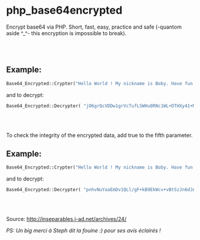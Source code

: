 # php_base64encrypted
Encrypt base64 via PHP. Short, fast, easy, practice and safe (-quantom aside ^_^- this encryption is impossible to break).

<br><br>

## Example: 

```php
Base64_Encrypted::Crypter("Hello World ! My nickname is Boby. Have fun.", "My First Key", "My second Key", "My third Key");`
``` 
 and to decrypt:

```php
Base64_Encrypted::Decrypter( "jO6grQcVDDw1grVcTufLSWHu0RNc1WL+DTHXy41+MM2urW4bAIpR3mh09wHGtgYf+Cz", "My First Key", "My second Key", "My third Key");
```

<br><br>
 
 To check the integrity of the encrypted data, add true to the fifth parameter.
 
## Example:
 
```php
Base64_Encrypted::Crypter("Hello World ! My nickname is Boby. Have fun.", "My First Key", "My second Key", "My third Key", true);
```
and to decrypt:

```php
Base64_Encrypted::Decrypter( "pnhvNuYaaEmDv1QLl/gF+kB9EkWcv+vBtSzJn6dJAs5c5BLNHtSUhY62lEiN8eY5rIWZm+ar2j0", "My First Key", "My second Key", "My third Key", true);
```

<br><br>





Source: http://inseparables.j-ad.net/archives/24/

*PS: Un big merci à Steph dit la fouine :) pour ses avis éclairés !*
